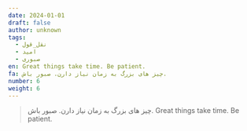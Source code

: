 ```yaml
---
date: 2024-01-01
draft: false
author: unknown
tags:
  - نقل_قول
  - امید
  - صبوری
en: Great things take time. Be patient.
fa: چیز های بزرگ به زمان نیاز دارن. صبور باش.
number: 6
weight: 6
---
```




> چیز های بزرگ به زمان نیاز دارن. صبور باش.
> Great things take time. Be patient.

